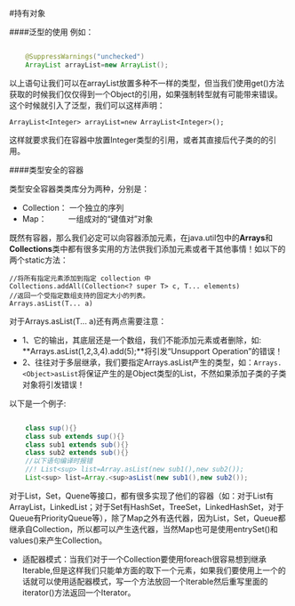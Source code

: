 #持有对象

####泛型的使用
例如：
	
```java

	@SuppressWarnings("unchecked")
	ArrayList arrayList=new ArrayList();

```

以上语句让我们可以在arrayList放置多种不一样的类型，但当我们使用get()方法获取的时候我们仅仅得到一个Object的引用，如果强制转型就有可能带来错误。这个时候就引入了泛型，我们可以这样声明：

	ArrayList<Integer> arrayList=new ArrayList<Integer>();

这样就要求我们在容器中放置Integer类型的引用，或者其直接后代子类的的引用。

####类型安全的容器

类型安全容器类类库分为两种，分别是：

- Collection： 一个独立的序列
- Map： &nbsp;&nbsp;&nbsp;&nbsp;&nbsp;&nbsp;&nbsp;&nbsp;&nbsp;一组成对的“键值对”对象

既然有容器，那么我们必定可以向容器添加元素，在java.util包中的**Arrays**和**Collections**类中都有很多实用的方法供我们添加元素或者干其他事情！如以下的两个static方法：
	
	//将所有指定元素添加到指定 collection 中
	Collections.addAll(Collection<? super T> c, T... elements)
	//返回一个受指定数组支持的固定大小的列表。
	Arrays.asList(T... a)

对于Arrays.asList(T... a)还有两点需要注意：

- 1、它的输出，其底层还是一个数组，我们不能添加元素或者删除，如: **Arrays.asList(1,2,3,4).add(5);**将引发“Unsupport Operation”的错误！
- 2、往往对于多层继承，我们要指定Arrays.asList产生的类型，如：`Arrays.<Object>asList`将保证产生的是Object类型的List，不然如果添加子类的子类对象将引发错误！

以下是一个例子:

```java

	class sup(){}
	class sub extends sup(){}
	class sub1 extends sub(){}
	class sub2 extends sub(){}
	//以下语句编译时报错
	//! List<sup> list=Array.asList(new sub1(),new sub2());
	List<sup> list=Array.<sup>asList(new sub1(),new sub2());

```

对于List，Set，Quene等接口，都有很多实现了他们的容器（如：对于List有ArrayList，LinkedList；对于Set有HashSet，TreeSet，LinkedHashSet，对于Queue有PriorityQueue等），除了Map之外有迭代器，因为List，Set，Queue都继承自Collection，所以都可以产生迭代器，当然Map也可是使用entrySet()和values()来产生Collection。


- 适配器模式：当我们对于一个Collection要使用foreach很容易想到继承Iterable<T>,但是这样我们只能单方面的取下一个元素，如果我们要使用上一个的话就可以使用适配器模式，写一个方法放回一个Iterable<T>然后重写里面的iterator()方法返回一个Iterator<T>。